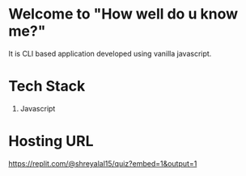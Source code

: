 # Welcome to "How well do u know me?"
It is CLI based application developed using vanilla javascript.

# Tech Stack
1. Javascript

# Hosting URL
https://replit.com/@shreyalal15/quiz?embed=1&output=1
